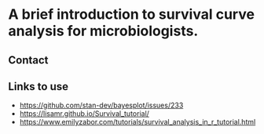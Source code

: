 
<!-- README.md is generated from README.Rmd. Please edit that file -->

# A brief introduction to survival curve analysis for microbiologists.

## Contact

## Links to use

- <https://github.com/stan-dev/bayesplot/issues/233>
- <https://lisamr.github.io/Survival_tutorial/>
- <https://www.emilyzabor.com/tutorials/survival_analysis_in_r_tutorial.html>
